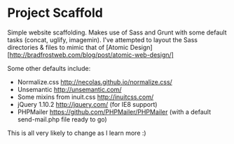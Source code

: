 Project Scaffold
================

Simple website scaffolding. Makes use of Sass and Grunt with some default tasks  (concat, uglify, imagemin). I've attempted to layout the Sass directories & files to mimic that of [Atomic Design][http://bradfrostweb.com/blog/post/atomic-web-design/]

Some other defaults include:

- Normalize.css http://necolas.github.io/normalize.css/
- Unsemantic http://unsemantic.com/
- Some mixins from inuit.css http://inuitcss.com/
- jQuery 1.10.2 http://jquery.com/ (for IE8 support)
- PHPMailer https://github.com/PHPMailer/PHPMailer (with a default send-mail.php file ready to go)

This is all very likely to change as I learn more :)
